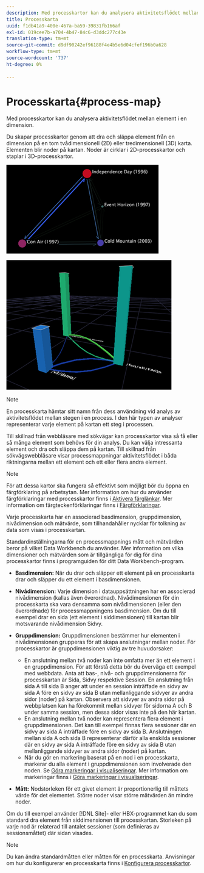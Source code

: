 ```yaml
---
description: Med processkartor kan du analysera aktivitetsflödet mellan element i en dimension.
title: Processkarta
uuid: f1db41a9-400e-467a-ba59-39831fb166af
exl-id: 019cee7b-a704-4b47-84c6-d3ddc277c43e
translation-type: tm+mt
source-git-commit: d9df90242ef96188f4e4b5e6d04cfef196b0a628
workflow-type: tm+mt
source-wordcount: '737'
ht-degree: 0%

---
```


# Processkarta{#process-map}

Med processkartor kan du analysera aktivitetsflödet mellan element i en dimension.

Du skapar processkartor genom att dra och släppa element från en dimension på en tom tvådimensionell (2D) eller tredimensionell (3D) karta. Elementen blir noder på kartan. Noder är cirklar i 2D-processkartor och staplar i 3D-processkartor.

![](assets/vis_2DProcessMap.png)

![](assets/vis_3DProcessMap.png)

>[!NOTE]
>
>En processkarta hämtar sitt namn från dess användning vid analys av aktivitetsflödet mellan stegen i en process. I den här typen av analyser representerar varje element på kartan ett steg i processen.

Till skillnad från webbläsare med sökvägar kan processkartor visa så få eller så många element som behövs för din analys. Du kan välja intressanta element och dra och släppa dem på kartan. Till skillnad från sökvägswebbläsare visar processmappningar aktivitetsflödet i båda riktningarna mellan ett element och ett eller flera andra element.

>[!NOTE]
>
>För att dessa kartor ska fungera så effektivt som möjligt bör du öppna en färgförklaring på arbetsytan. Mer information om hur du använder färgförklaringar med processkartor finns i [Aktivera färglänkar](../../../../home/c-get-started/c-analysis-vis/c-proc-maps/c-act-color-lnks.md#concept-2c9b9f67f2bd4cd7a5431fa21c094edc). Mer information om färgteckenförklaringar finns i [Färgförklaringar](../../../../home/c-get-started/c-analysis-vis/c-legends/c-color-leg.md#concept-f84d51dc0d6547f981d0642fc2d01358).

Varje processkarta har en associerad basdimension, gruppdimension, nivådimension och mätvärde, som tillhandahåller nycklar för tolkning av data som visas i processkartan.

Standardinställningarna för en processmappnings mått och mätvärden beror på vilket Data Workbench du använder. Mer information om vilka dimensioner och mätvärden som är tillgängliga för dig för dina processkartor finns i programguiden för ditt Data Workbench-program.

* **Basdimension:** När du drar och släpper ett element på en processkarta drar och släpper du ett element i basdimensionen.
* **Nivådimension:** Varje dimension i datauppsättningen har en associerad nivådimension (kallas även överordnad). Nivådimensionen för din processkarta ska vara densamma som nivådimensionen (eller den överordnade) för processmappningens basdimension. Om du till exempel drar en sida (ett element i siddimensionen) till kartan blir motsvarande nivådimension Sidvy.
* **Gruppdimension:** Gruppdimensionen bestämmer hur elementen i nivådimensionen grupperas för att skapa anslutningar mellan noder. För processkartor är gruppdimensionen viktig av tre huvudorsaker:

   * En anslutning mellan två noder kan inte omfatta mer än ett element i en gruppdimension. För att förstå detta bör du överväga ett exempel med webbdata. Anta att bas-, nivå- och gruppdimensionerna för processkartan är Sida, Sidvy respektive Session. En anslutning från sida A till sida B anger att under en session inträffade en sidvy av sida A före en sidvy av sida B utan mellanliggande sidvyer av andra sidor (noder) på kartan. Observera att sidvyer av andra sidor på webbplatsen kan ha förekommit mellan sidvyer för sidorna A och B under samma session, men dessa sidor visas inte på den här kartan.
   * En anslutning mellan två noder kan representera flera element i gruppdimensionen. Det kan till exempel finnas flera sessioner där en sidvy av sida A inträffade före en sidvy av sida B. Anslutningen mellan sida A och sida B representerar därför alla enskilda sessioner där en sidvy av sida A inträffade före en sidvy av sida B utan mellanliggande sidvyer av andra sidor (noder) på kartan.
   * När du gör en markering baserat på en nod i en processkarta, markerar du alla element i gruppdimensionen som involverade den noden. Se [Göra markeringar i visualiseringar](../../../../home/c-get-started/c-vis/c-sel-vis/c-sel-vis.md#concept-012870ec22c7476e9afbf3b8b2515746). Mer information om markeringar finns i [Göra markeringar i visualiseringar](../../../../home/c-get-started/c-vis/c-sel-vis/c-sel-vis.md#concept-012870ec22c7476e9afbf3b8b2515746).

* **Mått:** Nodstorleken för ett givet element är proportionerlig till måttets värde för det elementet. Större noder visar större mätvärden än mindre noder.

Om du till exempel använder [!DNL Site]- eller HBX-programmet kan du som standard dra element från siddimensionen till processkartan. Storleken på varje nod är relaterad till antalet sessioner (som definieras av sessionsmåttet) där sidan visades.

>[!NOTE]
>
>Du kan ändra standardmåtten eller måtten för en processkarta. Anvisningar om hur du konfigurerar en processkarta finns i [Konfigurera processkartor](../../../../home/c-get-started/c-intf-anlys-ftrs/t-config-proc-maps.md#task-4a95730b18a14bc790a77c013832b2d6).
